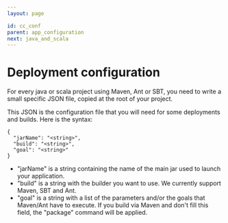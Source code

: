 ```yaml
---
layout: page

id: cc_conf
parent: app_configuration
next: java_and_scala
---
```

Deployment configuration
============

For every java or scala project using Maven, Ant or SBT, you need to write a small specific JSON file, copied at the root of your project.

This JSON is the configuration file that you will need for some deployments and builds. Here is the syntax:

    {
      "jarName": "<string>",
      "build": "<string>",
      "goal": "<string>"
    }


* "jarName" is a string containing the name of the main jar used to launch your application.
* "build" is a string with the builder you want to use. We currently support Maven, SBT and Ant.
* "goal" is a string with a list of the parameters and/or the goals that Maven/Ant have to execute. If you build via Maven and don't fill this field, the "package" command will be applied.
